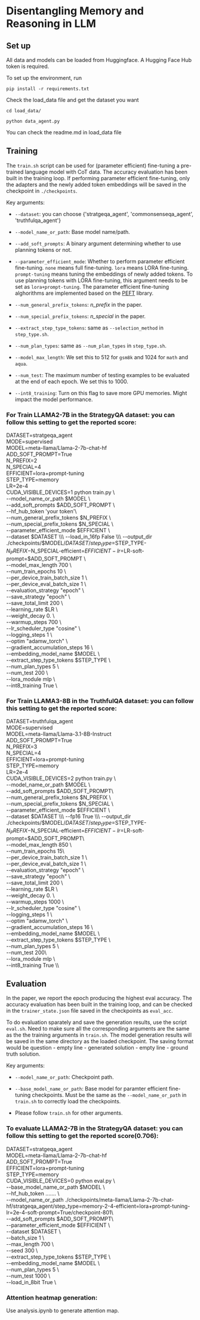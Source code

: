# Disentangling Memory and Reasoning in LLM


## Set up 

All data and models can be loaded from Huggingface. A Hugging Face Hub token is required. 

To set up the environment, run
```
pip install -r requirements.txt 
```

Check the load_data file and get the dataset you want
```
cd load_data/

python data_agent.py 
```
You can check the readme.md in load_data file

## Training

The `train.sh` script can be used for (parameter efficient) fine-tuning a pre-trained language model with CoT data. The accuracy evaluation has been built in the training loop. If performing parameter efficient fine-tuning, only the adapters and the newly added token embeddings will be saved in the checkpoint in `./checkpoints`.

Key arguments:

* `--dataset`: you can choose {'stratgeqa_agent', 'commonsenseqa_agent', 'truthfulqa_agent'}

* `--model_name_or_path`: Base model name/path.

* `--add_soft_prompts`: A binary argument determining whether to use planning tokens or not.

* `--parameter_efficient_mode`: Whether to perform parameter efficient fine-tuning. `none` means full fine-tuning. `lora` means LORA fine-tuning. `prompt-tuning` means tuning the embeddings of newly added tokens. To use planning tokens with LORA fine-tuning, this argument needs to be set as `lora+prompt-tuning`. The parameter efficient fine-tuning alghorithms are implemented based on the [PEFT](https://github.com/huggingface/peft) library. 

* `--num_general_prefix_tokens`: *n_prefix* in the paper.

* `--num_special_prefix_tokens`: *n_special* in the paper.

* `--extract_step_type_tokens`: same as `--selection_method` in `step_type.sh`.

* `--num_plan_types`: same as `--num_plan_types` in `step_type.sh`.

* `--model_max_length`: We set this to 512 for `gsm8k` and 1024 for `math` and `aqua`.

* `--num_test`: The maximum number of testing examples to be evaluated at the end of each epoch. We set this to 1000.

* `--int8_training`: Turn on this flag to save more GPU memories. Might impact the model performance.

### For Train LLAMA2-7B in the StrategyQA dataset: you can follow this setting to get the reported score:
DATASET=stratgeqa_agent\
MODE=supervised\
MODEL=meta-llama/Llama-2-7b-chat-hf\
ADD_SOFT_PROMPT=True\
N_PREFIX=2\
N_SPECIAL=4\
EFFICIENT=lora+prompt-tuning\
STEP_TYPE=memory\
LR=2e-4\
CUDA_VISIBLE_DEVICES=1 python train.py \\\
    --model_name_or_path $MODEL \\\
    --add_soft_prompts $ADD_SOFT_PROMPT \\\
    --hf_hub_token 'your token'\\\
    --num_general_prefix_tokens $N_PREFIX \\\
    --num_special_prefix_tokens $N_SPECIAL \\\
    --parameter_efficient_mode $EFFICIENT \\\
    --dataset $DATASET \\\
    --load_in_16fp False \\\
    --output_dir ./checkpoints/$MODEL/$DATASET/step_type=$STEP_TYPE-$N_PREFIX-$N_SPECIAL-efficient=$EFFICIENT-lr=$LR-soft-prompt=$ADD_SOFT_PROMPT \\\
    --model_max_length 700 \\\
    --num_train_epochs 10 \\\
    --per_device_train_batch_size 1 \\\
    --per_device_eval_batch_size 1 \\\
    --evaluation_strategy "epoch" \\\
    --save_strategy "epoch" \\\
    --save_total_limit 200 \\\
    --learning_rate $LR \\\
    --weight_decay 0. \\\
    --warmup_steps 700 \\\
    --lr_scheduler_type "cosine" \\\
    --logging_steps 1 \\\
    --optim "adamw_torch" \\\
    --gradient_accumulation_steps 16 \\\
    --embedding_model_name $MODEL \\\
    --extract_step_type_tokens $STEP_TYPE \\\
    --num_plan_types 5 \\\
    --num_test 200 \\\
    --lora_module mlp \\\
    --int8_training True \
### For Train LLAMA3-8B in the TruthfulQA dataset: you can follow this setting to get the reported score:
DATASET=truthfulqa_agent\
MODE=supervised\
MODEL=meta-llama/Llama-3.1-8B-Instruct\
ADD_SOFT_PROMPT=True\
N_PREFIX=3\
N_SPECIAL=4\
EFFICIENT=lora+prompt-tuning\
STEP_TYPE=memory\
LR=2e-4\
CUDA_VISIBLE_DEVICES=2 python train.py \\\
    --model_name_or_path $MODEL \\\
    --add_soft_prompts $ADD_SOFT_PROMPT\\\
    --num_general_prefix_tokens $N_PREFIX \\\
    --num_special_prefix_tokens $N_SPECIAL \\\
    --parameter_efficient_mode $EFFICIENT \\\
    --dataset $DATASET \\\
    --fp16 True \\\
    --output_dir ./checkpoints/$MODEL/$DATASET/step_type=$STEP_TYPE-$N_PREFIX-$N_SPECIAL-efficient=$EFFICIENT-lr=$LR-soft-prompt=$ADD_SOFT_PROMPT\\\
    --model_max_length 850 \\\
    --num_train_epochs 15\\\
    --per_device_train_batch_size 1 \\\
    --per_device_eval_batch_size 1 \\\
    --evaluation_strategy "epoch" \\\
    --save_strategy "epoch" \\\
    --save_total_limit 200 \\\
    --learning_rate $LR \\\
    --weight_decay 0. \\\
    --warmup_steps 1000 \\\
    --lr_scheduler_type "cosine" \\\
    --logging_steps 1 \\\
    --optim "adamw_torch" \\\
    --gradient_accumulation_steps 16 \\\
    --embedding_model_name $MODEL \\\
    --extract_step_type_tokens $STEP_TYPE \\\
    --num_plan_types 5 \\\
    --num_test 200\\\
    --lora_module mlp \\\
    --int8_training True \\\
## Evaluation

In the paper, we report the epoch producing the highest eval accuracy. The accuracy evaluation has been built in the training loop, and can be checked in the `trainer_state.json` file saved in the checkpoints as `eval_acc`.

To do evaluation sparately and save the generation results, use the script `eval.sh`. Need to make sure all the corresponding arguments are the same as the the training arguments in `train.sh`. The model generation results will be saved in the same directory as the loaded checkpoint. The saving format would be question - empty line - generated solution - empty line - ground truth solution.

Key arguments:

* `--model_name_or_path`: Checkpoint path. 

* `--base_model_name_or_path`: Base model for paramter efficient fine-tuning checkpoints. Must be the same as the `--model_name_or_path` in `train.sh` to correctly load the checkpoints.

* Please follow `train.sh` for other arguments.

### To evaluate LLAMA2-7B in the StrategyQA dataset: you can follow this setting to get the reported score(0.706):
DATASET=stratgeqa_agent\
MODEL=meta-llama/Llama-2-7b-chat-hf\
ADD_SOFT_PROMPT=True\
EFFICIENT=lora+prompt-tuning\
STEP_TYPE=memory\
CUDA_VISIBLE_DEVICES=0 python eval.py \\\
    --base_model_name_or_path $MODEL \\\
    --hf_hub_token ....... \\\
    --model_name_or_path ./checkpoints/meta-llama/Llama-2-7b-chat-hf/stratgeqa_agent/step_type=memory-2-4-efficient=lora+prompt-tuning-lr=2e-4-soft-prompt=True/checkpoint-801\\\
    --add_soft_prompts $ADD_SOFT_PROMPT\\\
    --parameter_efficient_mode $EFFICIENT \\\
    --dataset $DATASET \\\
    --batch_size 1 \\\
    --max_length 700 \\\
    --seed 300 \\\
    --extract_step_type_tokens $STEP_TYPE \\\
    --embedding_model_name $MODEL \\\
    --num_plan_types 5 \\\
    --num_test 1000 \\\
    --load_in_8bit True \
### Attention heatmap generation:
Use analysis.ipynb to generate attention map.


